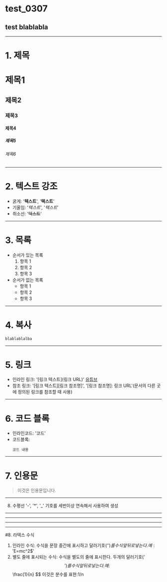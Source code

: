 # test_0307
## test blablabla
---------------------------
# 1. 제목

# 제목1
## 제목2
### 제목3
#### 제목4
##### 제목5
###### 제목6
---------------------------------
# 2. 텍스트 강조
- 굵게: '**텍스트**', '__텍스트__'
- 기울임: '*텍스트*', '_텍스트_'
- 취소선: '~~텍스트~~'
-------------------------------------
# 3. 목록
- 순서가 있는 목록
  1. 항목 1
  2. 항목 2
  3. 항목 3
- 순서가 없는 목록
  - 항목 1
  - 항목 2
  - 항목 3
-----------------------
# 4. 복사
``` bash
blablablalba
```
-------------------------
# 5. 링크
- 인라인 링크: '[링크 텍스트](링크 URL)'
  [유튜브](https://www.youtube.com/)
- 참조 링크: '[링크 텍스트][링크 참조명]', '[링크 참조명]: 링크 URL'(문서의 다른 곳에 정의된 링크를 참조할 때 사용)
------------------------------
# 6. 코드 블록
- 인라인코드: '코드'
- 코드블록:
  ```언어
  코드 내용
  ```
----------------
# 7. 인용문
> 이것은 인용문입니다.
---
8. 수평선
'-', '*', '_' 기호를 세번이상 연속해서 사용하여 생성
---
***
___
-------------
#8. 라텍스 수식
1. 인라인 수식: 수식을 문장 중간에 표시하고 달러기호('$')를 수식 앞 뒤로 넣는다.
   예: '$E=mc^2$'
2. 별도 줄에 표시되는 수식: 수식을 별도의 줄에 표시한다. 두개의 달러기호('$$')를 수식 앞 뒤로 넣는다.
   예: $$
       \frac{1}{n}
       $$
   이것은 분수를 표현:1/n







